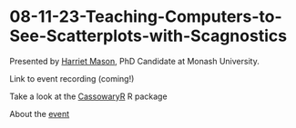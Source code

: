 # 08-11-23-Teaching-Computers-to-See-Scatterplots-with-Scagnostics

Presented by [Harriet Mason](https://github.com/harriet-mason), PhD Candidate at Monash University.

Link to event recording (coming!)

Take a look at the [CassowaryR](https://numbats.github.io/cassowaryr/) R package

About the [event](https://www.meetup.com/en-AU/rladies-melbourne/events/297062723/)
